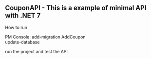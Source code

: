 ## CouponAPI - This is a example of minimal API with .NET 7

How to run

PM Console:
add-migration AddCoupon\
update-database

run the project and test the API
